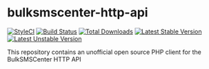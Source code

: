 # bulksmscenter-http-api

[![StyleCI](https://styleci.io/repos/53659964/shield?style=flat)](https://styleci.io/repos/53659964)
[![Build Status](https://travis-ci.org/sevenymedia/bulksmscenter-http-api.svg?branch=master)](https://travis-ci.org/sevenymedia/bulksmscenter-http-api)
[![Total Downloads](https://poser.pugx.org/sevenymedia/bulksmscenter-http-api/d/total.svg)](https://packagist.org/packages/sevenymedia/bulksmscenter-http-api)
[![Latest Stable Version](https://poser.pugx.org/sevenymedia/bulksmscenter-http-api/v/stable.svg)](https://packagist.org/packages/sevenymedia/bulksmscenter-http-api)
[![Latest Unstable Version](https://poser.pugx.org/sevenymedia/bulksmscenter-http-api/v/unstable.svg)](https://packagist.org/packages/sevenymedia/bulksmscenter-http-api)

This repository contains an unofficial open source PHP client for the BulkSMSCenter HTTP API

